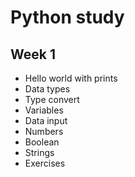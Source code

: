# Python study

## Week 1

- Hello world with prints
- Data types
- Type convert
- Variables
- Data input
- Numbers
- Boolean
- Strings
- Exercises
